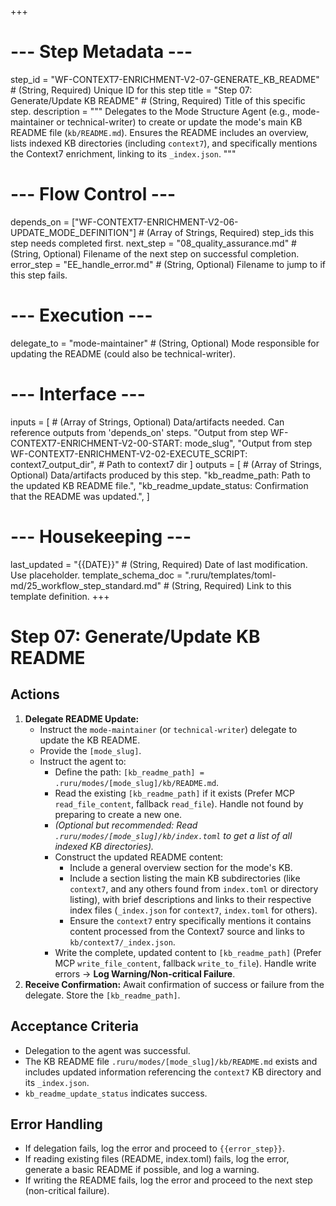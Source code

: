 +++
# --- Step Metadata ---
step_id = "WF-CONTEXT7-ENRICHMENT-V2-07-GENERATE_KB_README" # (String, Required) Unique ID for this step
title = "Step 07: Generate/Update KB README" # (String, Required) Title of this specific step.
description = """
Delegates to the Mode Structure Agent (e.g., mode-maintainer or technical-writer) to create or update the mode's main KB README file (`kb/README.md`). Ensures the README includes an overview, lists indexed KB directories (including `context7`), and specifically mentions the Context7 enrichment, linking to its `_index.json`.
"""

# --- Flow Control ---
depends_on = ["WF-CONTEXT7-ENRICHMENT-V2-06-UPDATE_MODE_DEFINITION"] # (Array of Strings, Required) step_ids this step needs completed first.
next_step = "08_quality_assurance.md" # (String, Optional) Filename of the next step on successful completion.
error_step = "EE_handle_error.md" # (String, Optional) Filename to jump to if this step fails.

# --- Execution ---
delegate_to = "mode-maintainer" # (String, Optional) Mode responsible for updating the README (could also be technical-writer).

# --- Interface ---
inputs = [ # (Array of Strings, Optional) Data/artifacts needed. Can reference outputs from 'depends_on' steps.
    "Output from step WF-CONTEXT7-ENRICHMENT-V2-00-START: mode_slug",
    "Output from step WF-CONTEXT7-ENRICHMENT-V2-02-EXECUTE_SCRIPT: context7_output_dir", # Path to context7 dir
]
outputs = [ # (Array of Strings, Optional) Data/artifacts produced by this step.
    "kb_readme_path: Path to the updated KB README file.",
    "kb_readme_update_status: Confirmation that the README was updated.",
]

# --- Housekeeping ---
last_updated = "{{DATE}}" # (String, Required) Date of last modification. Use placeholder.
template_schema_doc = ".ruru/templates/toml-md/25_workflow_step_standard.md" # (String, Required) Link to this template definition.
+++

# Step 07: Generate/Update KB README

## Actions

1.  **Delegate README Update:**
    *   Instruct the `mode-maintainer` (or `technical-writer`) delegate to update the KB README.
    *   Provide the `[mode_slug]`.
    *   Instruct the agent to:
        *   Define the path: `[kb_readme_path] = .ruru/modes/[mode_slug]/kb/README.md`.
        *   Read the existing `[kb_readme_path]` if it exists (Prefer MCP `read_file_content`, fallback `read_file`). Handle not found by preparing to create a new one.
        *   *(Optional but recommended: Read `.ruru/modes/[mode_slug]/kb/index.toml` to get a list of all indexed KB directories).*
        *   Construct the updated README content:
            *   Include a general overview section for the mode's KB.
            *   Include a section listing the main KB subdirectories (like `context7`, and any others found from `index.toml` or directory listing), with brief descriptions and links to their respective index files (`_index.json` for `context7`, `index.toml` for others).
            *   Ensure the `context7` entry specifically mentions it contains content processed from the Context7 source and links to `kb/context7/_index.json`.
        *   Write the complete, updated content to `[kb_readme_path]` (Prefer MCP `write_file_content`, fallback `write_to_file`). Handle write errors -> **Log Warning/Non-critical Failure**.
2.  **Receive Confirmation:** Await confirmation of success or failure from the delegate. Store the `[kb_readme_path]`.

## Acceptance Criteria

*   Delegation to the agent was successful.
*   The KB README file `.ruru/modes/[mode_slug]/kb/README.md` exists and includes updated information referencing the `context7` KB directory and its `_index.json`.
*   `kb_readme_update_status` indicates success.

## Error Handling

*   If delegation fails, log the error and proceed to `{{error_step}}`.
*   If reading existing files (README, index.toml) fails, log the error, generate a basic README if possible, and log a warning.
*   If writing the README fails, log the error and proceed to the next step (non-critical failure).